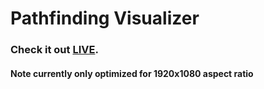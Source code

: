 # Pathfinding Visualizer
### Check it out [LIVE](https://karanpatel-15.github.io/Pathfinding-Visualizer/). 
#### Note currently only optimized for 1920x1080 aspect ratio

